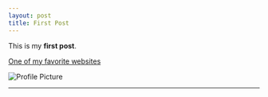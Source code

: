 ```yaml
---
layout: post
title: First Post
---
```


This is my **first post**.

[One of my favorite websites](https://www.moes.com/)

![Profile Picture](https://NicholasBranch/NicholasBranch/images/profile.jpg)

---
